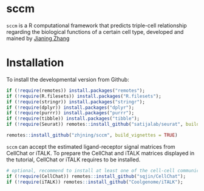 # sccm
`sccm` is a R computational framework that predicts triple-cell relationship regarding the biological functions of a certain cell type, developed and mained by [Jianing Zhang](https://www.undetermined.xx)

# Installation
To install the developmental version from Github:

```R
if (!require(remotes)) install.packages("remotes");
if (!require(R.filesets)) install.packages("R.filesets");
if (!require(stringr)) install.packages("stringr");
if (!require(dplyr)) install.packages("dplyr");
if (!require(purrr)) install.packages("purrr");
if (!require(tibble)) install.packages("tibble");
if (!require(Seurat)) remotes::install_github("satijalab/seurat", build_vignettes = TRUE);

remotes::install_github("zhjning/sccm", build_vignettes = TRUE)
```

`sccm` can accept the estimated ligand-receptor signal matrices from CellChat or iTALK. To prepare the CellChat and iTALK matrices displayed in the tutorial, CellChat or iTALK requires to be installed.

```R
# optional, recommend to install at least one of the cell-cell communication analysis tool.
if (!require(CellChat)) remotes::install_github("sqjin/CellChat");
if (!require(iTALK)) remotes::install_github("Coolgenome/iTALK");
```




